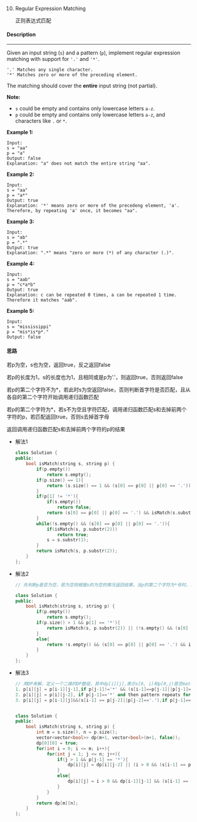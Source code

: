 10. Regular Expression Matching

    正则表达式匹配

#### Description

------

Given an input string (`s`) and a pattern (`p`), implement regular expression matching with support for `'.'` and `'*'`.

```
'.' Matches any single character.
'*' Matches zero or more of the preceding element.
```

The matching should cover the **entire** input string (not partial).

**Note:**

- `s` could be empty and contains only lowercase letters `a-z`.
- `p` could be empty and contains only lowercase letters `a-z`, and characters like `.` or `*`.

**Example 1:**

```
Input:
s = "aa"
p = "a"
Output: false
Explanation: "a" does not match the entire string "aa".
```

**Example 2:**

```
Input:
s = "aa"
p = "a*"
Output: true
Explanation: '*' means zero or more of the precedeng element, 'a'. Therefore, by repeating 'a' once, it becomes "aa".
```

**Example 3:**

```
Input:
s = "ab"
p = ".*"
Output: true
Explanation: ".*" means "zero or more (*) of any character (.)".
```

**Example 4:**

```
Input:
s = "aab"
p = "c*a*b"
Output: true
Explanation: c can be repeated 0 times, a can be repeated 1 time. Therefore it matches "aab".
```

**Example 5:**

```
Input:
s = "mississippi"
p = "mis*is*p*."
Output: false
```

#### 思路

若p为空，s也为空，返回true，反之返回false

若p的长度为1，s的长度也为1，且相同或是p为'.'，则返回true，否则返回false

若p的第二个字符不为*，若此时s为空返回false，否则判断首字符是否匹配，且从各自的第二个字符开始调用递归函数匹配

若p的第二个字符为*，若s不为空且字符匹配，调用递归函数匹配s和去掉前两个字符的p，若匹配返回true，否则s去掉首字母

返回调用递归函数匹配s和去掉前两个字符的p的结果

- 解法1

  ```c++
  class Solution {
  public:
      bool isMatch(string s, string p) {
          if(p.empty())
              return s.empty();
          if(p.size() == 1){
              return (s.size() == 1 && (s[0] == p[0] || p[0] == '.'));
          }
          if(p[1] != '*'){
              if(s.empty())
                  return false;
              return (s[0] == p[0] || p[0] == '.') && isMatch(s.substr(1), p.substr(1));
          }
          while(!s.empty() && (s[0] == p[0] || p[0] == '.')){
              if(isMatch(s, p.substr(2)))
                  return true;
              s = s.substr(1);
          }
          return isMatch(s, p.substr(2));
      }
  };
  ```

- 解法2

  ```c++
  // 先判断p是否为空，若为空则根据s的为空的情况返回结果。当p的第二个字符为*号时，由于*号前面的字符的个数可以任意，可以为0，那么先用递归来调用为0的情况，就是直接把这两个字符去掉再比较，或者当s不为空，且第一个字符和p的第一个字符相同时，再对去掉首字符的s和p调用递归，注意p不能去掉首字符，因为*号前面的字符可以有无限个；如果第二个字符不为*号，那么就比较第一个字符，然后对后面的字符串调用递归
  
  class Solution {
  public:
      bool isMatch(string s, string p) {
          if(p.empty())
              return s.empty();
          if(p.size() > 1 && p[1] == '*'){
              return isMatch(s, p.substr(2)) || (!s.empty() && (s[0] == p[0] || p[0] == '.') && isMatch(s.substr(1), p));
          }
          else{
              return !s.empty() && (s[0] == p[0] || p[0] == '.') && isMatch(s.substr(1), p.substr(1));
          }
      }
  };
  ```

- 解法3

  ```c++
  // 用DP来解，定义一个二维的DP数组，其中dp[i][j],表示s[0, i)和p[0,j)是否match，然后有下面3种情况
  1. p[i][j] = p[i-1][j-1],if p[j-1]!='*' && (s[i-1]==p[j-1]||p[j-1]=='.')
  2. p[i][j] = p[i][j-2], if p[j-1]=='*' and then pattern repeats for 0 times
  3. p[i][j] = p[i-1][j]&&(s[i-1] == p[j-2]||p[j-2]=='.'),if p[j-1]=='*' and the pattern repeats for at least 1 times
  
  
  class Solution {
  public:
      bool isMatch(string s, string p) {
          int m = s.size(), n = p.size();
          vector<vector<bool>> dp(m+1, vector<bool>(n+1, false));
          dp[0][0] = true;
          for(int i = 0; i <= m; i++){
              for(int j = 1; j <= n; j++){
                  if(j > 1 && p[j-1] == '*'){
                      dp[i][j] = dp[i][j-2] || (i > 0 && (s[i-1] == p[j-2] || p[j-2] == '.') && dp[i-1][j]);
                  }
                  else{
                      dp[i][j] = i > 0 && dp[i-1][j-1] && (s[i-1] == p[j-1] || p[j-1] == '.');
                  }
              }
          }
          return dp[m][n];
      }
  };
  ```
